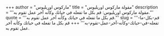 +++
author = "ماركوس اوريليوس"
title = "مقولة ماركوس اوريليوس"
description = '''مقولة ماركوس اوريليوس: قم بكل ما تفعله في حياتك وكأنه آخر عمل تقوم به.'''
quote = '''قم بكل ما تفعله في حياتك وكأنه آخر عمل تقوم به.'''
slug = '''قم-بكل-ما-تفعله-في-حياتك-وكأنه-آخر-عمل-تقوم-به'''
+++
قم بكل ما تفعله في حياتك وكأنه آخر عمل تقوم به.
